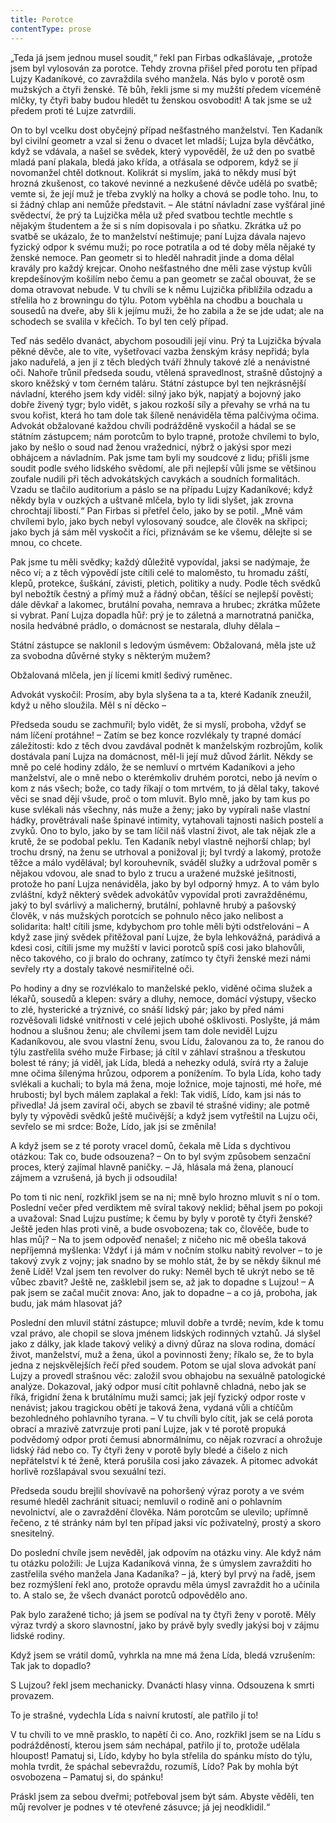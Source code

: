 ```yaml
---
title: Porotce
contentType: prose
---
```


<section>

„Teda já jsem jednou musel soudit,“ řekl pan Firbas odkašlávaje, „protože jsem byl vylosován za porotce. Tehdy zrovna přišel před porotu ten případ Lujzy Kadaníkové, co zavraždila svého manžela. Nás bylo v porotě osm mužských a čtyři ženské. Tě bůh, řekli jsme si my mužští předem víceméně mlčky, ty čtyři baby budou hledět tu ženskou osvobodit! A tak jsme se už předem proti té Lujze zatvrdili.

On to byl vcelku dost obyčejný případ nešťastného manželství. Ten Kadaník byl civilní geometr a vzal si ženu o dvacet let mladší; Lujza byla děvčátko, když se vdávala, a našel se svědek, který vypověděl, že už den po svatbě mladá paní plakala, bledá jako křída, a otřásala se odporem, když se jí novomanžel chtěl dotknout. Kolikrát si myslím, jaká to někdy musí být hrozná zkušenost, co takové nevinné a nezkušené děvče udělá po svatbě; vemte si, že její muž je třeba zvyklý na holky a chová se podle toho. Inu, to si žádný chlap ani nemůže představit. – Ale státní návladní zase vyšťáral jiné svědectví, že prý ta Lujzička měla už před svatbou techtle mechtle s nějakým študentem a že si s ním dopisovala i po sňatku. Zkrátka už po svatbě se ukázalo, že to manželství neštimuje; paní Lujza dávala najevo fyzický odpor k svému muži; po roce potratila a od té doby měla nějaké ty ženské nemoce. Pan geometr si to hleděl nahradit jinde a doma dělal kravály pro každý krejcar. Onoho nešťastného dne měli zase výstup kvůli krepdešínovým košilím nebo čemu a pan geometr se začal obouvat, že se doma otravovat nebude. V tu chvíli se k němu Lujzička přiblížila odzadu a střelila ho z browningu do týlu. Potom vyběhla na chodbu a bouchala u sousedů na dveře, aby šli k jejímu muži, že ho zabila a že se jde udat; ale na schodech se svalila v křečích. To byl ten celý případ.

Teď nás sedělo dvanáct, abychom posoudili její vinu. Prý ta Lujzička bývala pěkné děvče, ale to víte, vyšetřovací vazba ženským krásy nepřidá; byla jako naduřelá, a jen jí z těch bledých tváří žhnuly takové zlé a nenávistné oči. Nahoře trůnil předseda soudu, vtělená spravedlnost, strašně důstojný a skoro kněžský v tom černém taláru. Státní zástupce byl ten nejkrásnější návladní, kterého jsem kdy viděl: silný jako býk, napjatý a bojovný jako dobře živený tygr; bylo vidět, s jakou rozkoší síly a převahy se vrhá na tu svou kořist, která ho tam dole tak šíleně nenáviděla těma palčivýma očima. Advokát obžalované každou chvíli podrážděně vyskočil a hádal se se státním zástupcem; nám porotcům to bylo trapné, protože chvílemi to bylo, jako by nešlo o soud nad ženou vražednicí, nýbrž o jakýsi spor mezi obhájcem a návladním. Pak jsme tam byli my soudcové z lidu; přišli jsme soudit podle svého lidského svědomí, ale při nejlepší vůli jsme se většinou zoufale nudili při těch advokátských cavykách a soudních formalitách. Vzadu se tlačilo auditorium a páslo se na případu Lujzy Kadaníkové; když někdy byla v ouzkých a uštvaně mlčela, bylo ty lidi slyšet, jak zrovna chrochtají libostí.“ Pan Firbas si přetřel čelo, jako by se potil. „Mně vám chvílemi bylo, jako bych nebyl vylosovaný soudce, ale člověk na skřipci; jako bych já sám měl vyskočit a říci, přiznávám se ke všemu, dělejte si se mnou, co chcete.

Pak jsme tu měli svědky; každý důležitě vypovídal, jaksi se nadýmaje, že něco ví; a z těch výpovědí jste cítili celé to maloměsto, tu hromadu záští, klepů, protekce, šuškání, závisti, pletich, politiky a nudy. Podle těch svědků byl nebožtík čestný a přímý muž a řádný občan, těšící se nejlepší pověsti; dále děvkař a lakomec, brutální povaha, nemrava a hrubec; zkrátka můžete si vybrat. Paní Lujza dopadla hůř: prý je to záletná a marnotratná panička, nosila hedvábné prádlo, o domácnost se nestarala, dluhy dělala –

Státní zástupce se naklonil s ledovým úsměvem: Obžalovaná, měla jste už za svobodna důvěrné styky s některým mužem?

Obžalovaná mlčela, jen jí lícemi kmitl šedivý ruměnec.

Advokát vyskočil: Prosím, aby byla slyšena ta a ta, které Kadaník zneužil, když u něho sloužila. Měl s ní děcko –

Předseda soudu se zachmuřil; bylo vidět, že si myslí, proboha, vždyť se nám líčení protáhne! – Zatím se bez konce rozvlékaly ty trapné domácí záležitosti: kdo z těch dvou zavdával podnět k manželským rozbrojům, kolik dostávala paní Lujza na domácnost, měl-li její muž důvod žárlit. Někdy se mně po celé hodiny zdálo, že se nemluví o mrtvém Kadaníkovi a jeho manželství, ale o mně nebo o kterémkoliv druhém porotci, nebo já nevím o kom z nás všech; bože, co tady říkají o tom mrtvém, to já dělal taky, takové věci se snad dějí všude, proč o tom mluvit. Bylo mně, jako by tam kus po kuse svlékali nás všechny, nás muže a ženy; jako by vypírali naše vlastní hádky, provětrávali naše špinavé intimity, vytahovali tajnosti našich postelí a zvyků. Ono to bylo, jako by se tam líčil náš vlastní život, ale tak nějak zle a krutě, že se podobal peklu. Ten Kadaník nebyl vlastně nejhorší chlap; byl trochu drsný, na ženu se utrhoval a ponižoval ji; byl tvrdý a lakomý, protože těžce a málo vydělával; byl korouhevník, sváděl služky a udržoval poměr s nějakou vdovou, ale snad to bylo z trucu a uražené mužské ješitnosti, protože ho paní Lujza nenáviděla, jako by byl odporný hmyz. A to vám bylo zvláštní, když některý svědek advokátův vypovídal proti zavražděnému, jaký to byl svárlivý a malicherný, brutální, pohlavně hrubý a pašovský člověk, v nás mužských porotcích se pohnulo něco jako nelibost a solidarita: halt! cítili jsme, kdybychom pro tohle měli býti odstřelováni – A když zase jiný svědek přitěžoval paní Lujze, že byla lehkovážná, parádivá a kdesi cosi, cítili jsme my mužští v lavici porotců spíš cosi jako blahovůli, něco takového, co ji bralo do ochrany, zatímco ty čtyři ženské mezi námi sevřely rty a dostaly takové nesmiřitelné oči.

Po hodiny a dny se rozvlékalo to manželské peklo, viděné očima služek a lékařů, sousedů a klepen: sváry a dluhy, nemoce, domácí výstupy, všecko to zlé, hysterické a trýznivé, co snáší lidský pár; jako by před námi rozvěšovali lidské vnitřnosti v celé jejich ubohé ošklivosti. Poslyšte, já mám hodnou a slušnou ženu; ale chvílemi jsem tam dole neviděl Lujzu Kadaníkovou, ale svou vlastní ženu, svou Lídu, žalovanou za to, že ranou do týlu zastřelila svého muže Firbase; já cítil v záhlaví strašnou a třeskutou bolest té rány; já viděl, jak Lída, bledá a nehezky odulá, svírá rty a žaluje mne očima šílenýma hrůzou, odporem a ponížením. To byla Lída, koho tady svlékali a kuchali; to byla má žena, moje ložnice, moje tajnosti, mé hoře, mé hrubosti; byl bych málem zaplakal a řekl: Tak vidíš, Lído, kam jsi nás to přivedla! Já jsem zavíral oči, abych se zbavil té strašné vidiny; ale potmě byly ty výpovědi svědků ještě mučivější; a když jsem vytřeštil na Lujzu oči, sevřelo se mi srdce: Bože, Lído, jak jsi se změnila!

A když jsem se z té poroty vracel domů, čekala mě Lída s dychtivou otázkou: Tak co, bude odsouzena? – On to byl svým způsobem senzační proces, který zajímal hlavně paničky. – Já, hlásala má žena, planoucí zájmem a vzrušená, já bych ji odsoudila!

Po tom ti nic není, rozkřikl jsem se na ni; mně bylo hrozno mluvit s ní o tom. Poslední večer před verdiktem mě svíral takový neklid; běhal jsem po pokoji a uvažoval: Snad Lujzu pustíme; k čemu by byly v porotě ty čtyři ženské? Ještě jeden hlas proti vině, a bude osvobozena; tak co, člověče, bude to hlas můj? – Na to jsem odpověď nenašel; z ničeho nic mě obešla taková nepříjemná myšlenka: Vždyť i já mám v nočním stolku nabitý revolver – to je takový zvyk z vojny; jak snadno by se mohlo stát, že by se někdy šiknul mé ženě Lídě! Vzal jsem ten revolver do ruky: Neměl bych tě ukrýt nebo se tě vůbec zbavit? Ještě ne, zašklebil jsem se, až jak to dopadne s Lujzou! – A pak jsem se začal mučit znova: Ano, jak to dopadne – a co já, proboha, jak budu, jak mám hlasovat já?

Poslední den mluvil státní zástupce; mluvil dobře a tvrdě; nevím, kde k tomu vzal právo, ale chopil se slova jménem lidských rodinných vztahů. Já slyšel jako z dálky, jak klade takový veliký a divný důraz na slova rodina, domácí život, manželství, muž a žena, úkol a povinnosti ženy; říkalo se, že to byla jedna z nejskvělejších řečí před soudem. Potom se ujal slova advokát paní Lujzy a provedl strašnou věc: založil svou obhajobu na sexuálně patologické analýze. Dokazoval, jaký odpor musí cítit pohlavně chladná, nebo jak se říká, frigidní žena k brutálnímu muži samci; jak její fyzický odpor roste v nenávist; jakou tragickou obětí je taková žena, vydaná vůli a chtíčům bezohledného pohlavního tyrana. – V tu chvíli bylo cítit, jak se celá porota obrací a mrazivě zatvrzuje proti paní Lujze, jak v té porotě propuká podvědomý odpor proti čemusi abnormálnímu, co nějak rozvrací a ohrožuje lidský řád nebo co. Ty čtyři ženy v porotě byly bledé a čišelo z nich nepřátelství k té ženě, která porušila cosi jako závazek. A pitomec advokát horlivě rozšlapával svou sexuální tezi.

Předseda soudu brejlil shovívavě na pohoršený výraz poroty a ve svém resumé hleděl zachránit situaci; nemluvil o rodině ani o pohlavním nevolnictví, ale o zavraždění člověka. Nám porotcům se ulevilo; upřímně řečeno, z té stránky nám byl ten případ jaksi víc poživatelný, prostý a skoro snesitelný.

Do poslední chvíle jsem nevěděl, jak odpovím na otázku viny. Ale když nám tu otázku položili: Je Lujza Kadaníková vinna, že s úmyslem zavražditi ho zastřelila svého manžela Jana Kadaníka? – já, který byl prvý na řadě, jsem bez rozmýšlení řekl ano, protože opravdu měla úmysl zavraždit ho a učinila to. A stalo se, že všech dvanáct porotců odpovědělo ano.

Pak bylo zaražené ticho; já jsem se podíval na ty čtyři ženy v porotě. Měly výraz tvrdý a skoro slavnostní, jako by právě byly svedly jakýsi boj v zájmu lidské rodiny.

Když jsem se vrátil domů, vyhrkla na mne má žena Lída, bledá vzrušením: Tak jak to dopadlo?

S Lujzou? řekl jsem mechanicky. Dvanácti hlasy vinna. Odsouzena k smrti provazem.

To je strašné, vydechla Lída s naivní krutostí, ale patřilo jí to!

V tu chvíli to ve mně prasklo, to napětí či co. Ano, rozkřikl jsem se na Lídu s podrážděností, kterou jsem sám nechápal, patřilo jí to, protože udělala hloupost! Pamatuj si, Lído, kdyby ho byla střelila do spánku místo do týlu, mohla tvrdit, že spáchal sebevraždu, rozumíš, Lído? Pak by mohla být osvobozena – Pamatuj si, do spánku!

Práskl jsem za sebou dveřmi; potřeboval jsem být sám. Abyste věděli, ten můj revolver je podnes v té otevřené zásuvce; já jej neodklidil.“

</section>

[^1]: Glochidy/glochidie (řec.) – ostnaté chlupy kaktusovitých rostlin. _Pozn. red._

[^2]: Kontor/kontoár (franc.) – kancelář (účtárna, písárna). _Pozn. red._

[^3]: Ramšl – hazardní karetní hra. _Pozn. red._

[^4]: Neppr (něm.) – podvodník, prodavač bezcenného zboží. _Pozn. red._

[^5]: Šartéka – bezcenná kniha. _Pozn. red._

[^6]: Termit (řec.) – druh zápalné směsi. _Pozn. red._

[^7]: Kaliko (podle ind. města Calicut) – řidší bavlněná tkanina. _Pozn. red._

[^8]: Pakeboty – poštovní, obchodní lodě. _Pozn. red._

[^9]: Renitenti – vzpurní lidé. _Pozn. red._

[^10]: Acta sanctorum – (dosl. činy svatých) – edice životopisů svatých. _Pozn. red._

[^11]: Bollandisté – vydavatelé těchto životopisů (podle jezuity Jeana Bollanda, který Acta sanctorum v r. 1643 založil). _Pozn. red._

[^12]: Frontdiensttauglich! Sofort einrücken! (něm.) – Schopen služby na frontě! Ihned narukovat! _Pozn. red._

[^13]: Tauglich (něm.) – schopný (vojenské služby). _Pozn. red._

[^14]: Einbeinig (něm.) – jednonohý. _Pozn. red._

[^15]: Sacramentum sanctae confessionis (lat.) – svátost svaté zpovědi. _Pozn. red._

[^16]: Kontrfej – podobizna, zde obličej. _Pozn. red._

[^17]: N – zkratka pro zánět ledvin (nefritida). _Pozn. red._

[^18]: Em O – morfium. _Pozn. red._

[^19]: In carcere et catenis (lat.) – ve vězení a řetězech. _Pozn. red._

[^20]: Dolus (lat.) – zlý úmysl. _Pozn. red._

[^21]: In re (lat.) – ve věci. _Pozn. red._

[^22]: Šmízo – nekvalitní zboží, aušus. _Pozn. red._

[^23]: Straits Settlements – skupina britských kolonií v jihovýchodní Asii. _Pozn. red._
